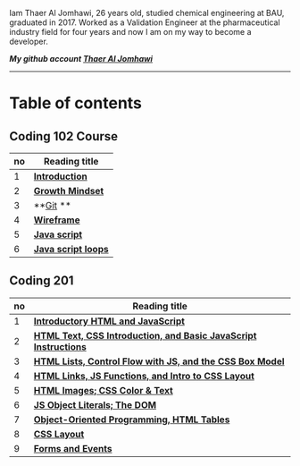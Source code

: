 
Iam Thaer Al Jomhawi, 26 years old, studied chemical engineering at BAU, graduated in 2017. Worked as a Validation Engineer at the pharmaceutical industry field for four years and now I am on my way to become a developer. 

***My github account [Thaer Al Jomhawi](https://github.com/ThaerJomhawi)***

-----


# Table of contents

## **Coding 102 Course** 


no  |  Reading title
------------ | -------------
1| **[Introduction](https://github.com/ThaerJomhawi/reading-notes/blob/main/README.md )**
2| **[Growth Mindset](https://github.com/ThaerJomhawi/reading-notes/blob/main/Growth%20mindset.md)**
3| **[Git](https://github.com/ThaerJomhawi/reading-notes/blob/main/Read02.md) **
4| **[ Wireframe](https://github.com/ThaerJomhawi/reading-notes/blob/main/Read03.md)**
5| **[ Java script](https://github.com/ThaerJomhawi/reading-notes/blob/main/Read04.md)**
6| **[ Java script loops](https://github.com/ThaerJomhawi/reading-notes/blob/main/Read05.md)**

###

## **Coding 201**

no  |  Reading title
------------ | -------------
1| **[Introductory HTML and JavaScript](https://github.com/ThaerJomhawi/reading-notes/blob/main/class01.md)**
2| **[HTML Text, CSS Introduction, and Basic JavaScript Instructions](https://github.com/ThaerJomhawi/reading-notes/blob/main/class02.md)**
3| **[HTML Lists, Control Flow with JS, and the CSS Box Model](https://github.com/ThaerJomhawi/reading-notes/blob/main/class03.md)**
4| **[HTML Links, JS Functions, and Intro to CSS Layout](https://github.com/ThaerJomhawi/reading-notes/blob/main/class04.md)**
5| **[HTML Images; CSS Color & Text](https://github.com/ThaerJomhawi/reading-notes/blob/main/class05.md)**
6| **[JS Object Literals; The DOM](https://github.com/ThaerJomhawi/reading-notes/blob/main/class06.md)**
7| **[Object-Oriented Programming, HTML Tables](https://github.com/ThaerJomhawi/reading-notes/blob/main/class07.md)**
8| **[CSS Layout](https://github.com/ThaerJomhawi/reading-notes/blob/main/class08.md)**
9| **[Forms and Events](https://github.com/ThaerJomhawi/reading-notes/blob/main/class09.md)**


